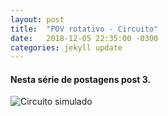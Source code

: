 ```yaml
---
layout: post
title:  "POV rotativo - Circuito"
date:   2018-12-05 22:35:00 -0300
categories: jekyll update
---
```


<h4>Nesta série de postagens post 3.</h4>


![Circuito simulado](/mariaelenasilveira.github.io/images/circuito-pov.png)


[jekyll-docs]: http://jekyllrb.com/docs/home
[jekyll-gh]:   https://github.com/jekyll/jekyll
[jekyll-talk]: https://talk.jekyllrb.com/
